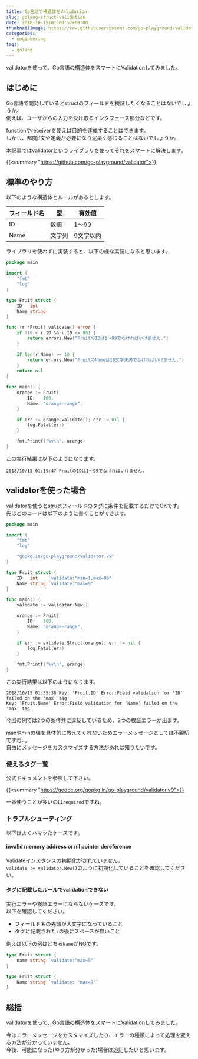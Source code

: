 ```yaml
---
title: Go言語で構造体をValidation
slug: golang-struct-validation
date: 2018-10-15T01:00:57+09:00
thumbnailImage: https://raw.githubusercontent.com/go-playground/validator/v9/logo.png
categories:
  - engineering
tags:
  - golang
---
```


validatorを使って、Go言語の構造体をスマートにValidationしてみました。

<!--more-->

<!--toc-->


はじめに
--------

Go言語で開発しているとstructのフィールドを検証したくなることはないでしょうか。  
例えば、ユーザからの入力を受け取るインタフェース部分などです。

functionやreceiverを使えば目的を達成することはできます。  
しかし、都度if文や定義が必要になり泥臭く感じることはないでしょうか。

本記事ではvalidatorというライブラリを使ってそれをスマートに解決します。

{{<summary "https://github.com/go-playground/validator">}}


標準のやり方
------------

以下のような構造体とルールがあるとします。

| フィールド名 |   型   |  有効値   |
| ------------ | ------ | --------- |
| ID           | 数値   | 1～99     |
| Name         | 文字列 | 9文字以内 |

ライブラリを使わずに実装すると、以下の様な実装になると思います。

```go
package main

import (
	"fmt"
	"log"
)

type Fruit struct {
	ID   int
	Name string
}

func (r *Fruit) validate() error {
	if !(0 < r.ID && r.ID <= 99) {
		return errors.New("FruitのIDは1～99でなければいけません.")
	}

	if len(r.Name) >= 10 {
		return errors.New("FruitのNameは10文字未満でなければいけません.")
	}
	return nil
}

func main() {
	orange := Fruit{
		ID:   100,
		Name: "orange-range",
	}

	if err := orange.validate(); err != nil {
		log.Fatal(err)
	}

	fmt.Printf("%v\n", orange)
}
```

この実行結果は以下のようになります。

```
2018/10/15 01:19:47 FruitのIDは1～99でなければいけません.
```


validatorを使った場合
---------------------

validatorを使うとstructフィールドのタグに条件を記載するだけでOKです。  
先ほどのコードは以下のように書くことができます。

```go
package main

import (
	"fmt"
	"log"

	"gopkg.in/go-playground/validator.v9"
)

type Fruit struct {
	ID   int    `validate:"min=1,max=99"`
	Name string `validate:"max=9"`
}

func main() {
	validate := validator.New()

	orange := Fruit{
		ID:   100,
		Name: "orange-range",
	}

	if err := validate.Struct(orange); err != nil {
		log.Fatal(err)
	}

	fmt.Printf("%v\n", orange)
}
```

この実行結果は以下のようになります。

```
2018/10/15 01:35:38 Key: 'Fruit.ID' Error:Field validation for 'ID' failed on the 'max' tag
Key: 'Fruit.Name' Error:Field validation for 'Name' failed on the 'max' tag
```

今回の例では2つの条件共に違反しているため、2つの検証エラーが出ます。

maxやminの値を具体的に教えてくれないためエラーメッセージとしては不親切ですね..。  
自由にメッセージをカスタマイズする方法があれば知りたいです。


### 使えるタグ一覧

公式ドキュメントを参照して下さい。

{{<summary "https://godoc.org/gopkg.in/go-playground/validator.v9">}}

一番使うことが多いのは`required`ですね。


### トラブルシューティング

以下はよくハマッたケースです。

#### invalid memory address or nil pointer dereference

Validateインスタンスの初期化がされていません。  
`validate := validator.New()`のように初期化していることを確認してください。

#### タグに記載したルールでvalidationできない

実行エラーや検証エラーにならないケースです。  
以下を確認してください。

* フィールド名の先頭が大文字になっていること
* タグに記載された`:`の後にスペースが無いこと

例えば以下の例はどちら`Name`がNGです。

```go
type Fruit struct {
	name string `validate:"max=9"`
}
```

```go
type Fruit struct {
	Name string `validate: "max=9"`
}
```


総括
----

validatorを使って、Go言語の構造体をスマートにValidationしてみました。

今はエラーメッセージをカスタマイズしたり、エラーの種類によって処理を変える方法が分かっていません。  
今後、可能になった(やり方が分かった)場合は追記したいと思います。
